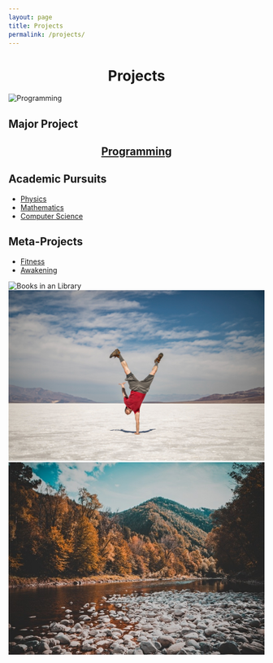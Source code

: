 ```yaml
---
layout: page
title: Projects
permalink: /projects/
---
```


<h1 style="text-align: center;">Projects</h1>


<span class="image fit"> 
	<img src= "/images/computer_science_link.jpg" alt="Programming" />
</span>

<h2>Major Project</h2>
<h2 style="text-align: center;"><a href="/programming" >Programming</a></h2>


<h2>Academic Pursuits</h2>
<ul class="actions fit">
	<li><a href="/physics" class="button fit">Physics</a></li>
	<li><a href="/maths" class="button special fit">Mathematics</a></li>
	<li><a href="/compsc" class="button fit">Computer Science</a></li>
</ul>

<!-- Meta Projects-->
<h2> Meta-Projects </h2>

<ul class="actions fit">
	<li><a href="#" class="button special fit">Fitness</a></li>
	<li><a href="#" class="button fit">Awakening</a></li>
</ul>

<div class="box alt">
	<div class="row 100% uniform">
		<div class="4u">
			<span class="image fit">
				<img src="/images/academics_link.jpg" alt="Books in an Library">
			</span>
		</div>
		<div class="4u">
			<span class="image fit">
				<img src="/images/exercise_link.jpg" alt="Fitness Goals">
			</span>
		</div>
		<div class="4u">
			<span class="image fit">
				<img src="/images/river-forest-mountain.jpg" alt="beautiful mountain">
			</span>
		</div>
	</div>
</div>

